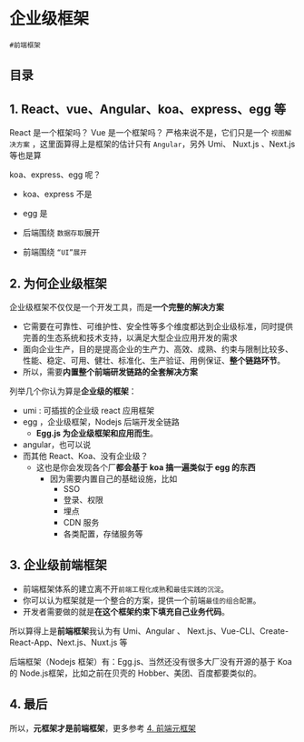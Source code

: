 
# 企业级框架

`#前端框架` 


## 目录
<!-- toc -->
 ## 1. React、vue、Angular、koa、express、egg 等 

React 是一个框架吗？ Vue 是一个框架吗？ 严格来说不是，它们只是一个 `视图解决方案` ，这里面算得上是框架的估计只有 `Angular`，另外 Umi、 Nuxt.js 、Next.js 等也是算

koa、express、egg 呢？
- koa、express 不是
- egg 是

- 后端围绕 `数据存取`展开
- 前端围绕 `“UI”展开`

## 2. 为何企业级框架

企业级框架不仅仅是一个开发工具，而是**一个完整的解决方案**
- 它需要在可靠性、可维护性、安全性等多个维度都达到企业级标准，同时提供完善的生态系统和技术支持，以满足大型企业应用开发的需求
- 面向企业生产，目的是提高企业的生产力、高效、成熟、约束与限制比较多、性能、稳定、可用、健壮、标准化、生产验证、用例保证、**整个链路环节**。
- 所以，需要**内置整个前端研发链路的全套解决方案**

列举几个你认为算是**企业级的框架**：
- umi : 可插拔的企业级 react 应用框架
- egg ，企业级框架，Nodejs 后端开发全链路
	- **Egg.js 为企业级框架和应用而生**。
- angular，也可以说
- 而其他 React、Koa、没有企业级？
	- 这也是你会发现各个厂**都会基于 koa 搞一遍类似于 egg 的东西**
		- 因为需要内置自己的基础设施，比如
			- SSO
			- 登录、权限
			- 埋点
			- CDN 服务
			- 各类配置，存储服务等

## 3. 企业级前端框架

- 前端框架体系的建立离不开`前端工程化成熟`和`最佳实践的沉淀`。
- 你可以认为框架就是一个整合的方案，提供一个前端`最佳的组合配置`。
- 开发者需要做的就是**在这个框架约束下填充自己业务代码**。

所以算得上是**前端框架**我认为有 Umi、Angular 、 Next.js、Vue-CLI、Create-React-App、Next.js、Nuxt.js 等

后端框架（Nodejs 框架）有：Egg.js、当然还没有很多大厂没有开源的基于 Koa的 Node.js框架，比如之前在贝壳的 Hobber、美团、百度都要类似的。

## 4. 最后

所以，**元框架才是前端框架**，更多参考 [4. 前端元框架](/post/dVsw35O3.html)